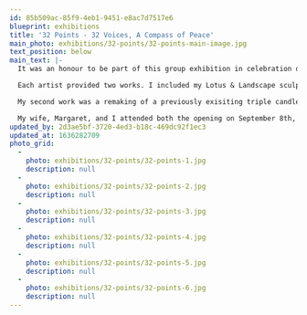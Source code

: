```yaml
---
id: 85b509ac-85f9-4eb1-9451-e8ac7d7517e6
blueprint: exhibitions
title: '32 Points - 32 Voices, A Compass of Peace'
main_photo: exhibitions/32-points/32-points-main-image.jpg
text_position: below
main_text: |-
  It was an honour to be part of this group exhibition in celebration of International Peace Day.  32 Points - 32 Voices, A Compass of Peace featured the work of 32 artists from 6 countries around the world. It was organized by Wendy Cooper-Parkinson and took place for three weeks during September 2019 at the Cedar Ridge Creative Centre in Scarborough (Toronto), Ontario. 

  Each artist provided two works. I included my Lotus & Landscape sculpture, originally made for the Mentor & Metalsmith tribute. In its base is featured a realistic rendering of a lotus blossom, itself a symbol of Peace, and its mountain landscape with waterfalls and pools conjures up feelings of both exuberance and tranquility in nature (photos below).

  My second work was a remaking of a previously exisiting triple candle holder which I now call Lights of Peace. The part that I added was the rope-like twisted wire pattern supporting a flame-coloured rhodochrosite crystal. When the entire candle holder is viewed from underneath, these rope-like wires perfectly form the Peace symbol (bottom photo).

  My wife, Margaret, and I attended both the opening on September 8th, 2019 (photo left), and the celebrations at the gallery for International Peace Day on September 21st. We played flute and violin duets, another artist played harp, anothers told stories, launched a book, led a workshop, offered yoga and a meditation walk, and spoke about their art. One Canadian artist, whose entire creative output has been on the theme of Peace, spoke about her experience of sharing art with orphans and lepracy patients in Nepal. Another artist from the United States remained on location at Cedar Ridge gallery for two weeks and created a large panel using tracings of hands drawn by people in attendance.
updated_by: 2d3ae5bf-3720-4ed3-b18c-469dc92f1ec3
updated_at: 1636282709
photo_grid:
  -
    photo: exhibitions/32-points/32-points-1.jpg
    description: null
  -
    photo: exhibitions/32-points/32-points-2.jpg
    description: null
  -
    photo: exhibitions/32-points/32-points-3.jpg
    description: null
  -
    photo: exhibitions/32-points/32-points-4.jpg
    description: null
  -
    photo: exhibitions/32-points/32-points-5.jpg
    description: null
  -
    photo: exhibitions/32-points/32-points-6.jpg
    description: null
---
```

